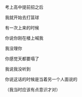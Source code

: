 考上高中提前招之后



我就开始去打篮球

有一次上来的时候



你说你刚在楼上喊我

我没理你

你感觉天都要塌了



我说我没听到



你说这话的时候是当着另一个人面说的

（我当时应该有点意识才对）